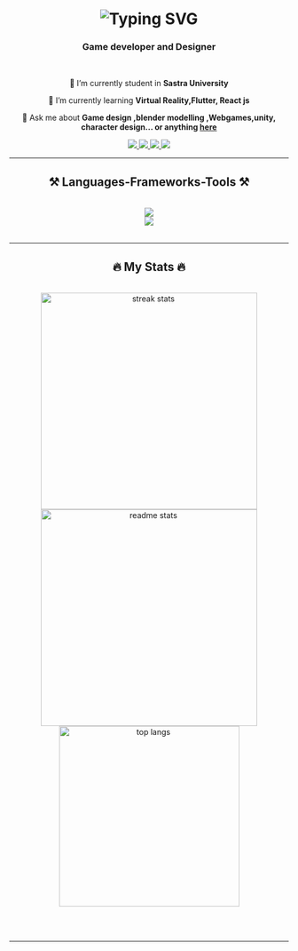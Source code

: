 

<h1 align="center">

  <img src="https://readme-typing-svg.herokuapp.com/?font=Righteous&size=35&color=EC7063&center=true&vCenter=true&width=500&height=70&duration=4000&lines=Hey+Everyone!+👋;+I'm+Jeeva+Krishna!;" alt="Typing SVG" />



 
</h1>

<h3 align="center">Game developer and Designer </h3>

<br/>

<div align="center">
 
 🔭 I’m currently student in **Sastra University**
 
 🌱 I’m currently learning **Virtual Reality,Flutter, React js**

💬 Ask me about **Game design ,blender modelling ,Webgames,unity, character design... or anything [here](https://github.com/Jeevakrishna/Jeevakrishna/issues)**

 </div>
 
<div align="center"> 
  <a href="mailto:jeevakrishna073@gmail.com">
    <img src="https://img.shields.io/badge/Gmail-333333?style=for-the-badge&logo=gmail&logoColor=red" />
  </a>
  <a href="https://linkedin.com/in/jeevakrishna73" target="_blank">
    <img src="https://img.shields.io/badge/LinkedIn-0077B5?style=for-the-badge&logo=linkedin&logoColor=white" target="_blank" />
  </a>
     </a>
    <a href="https://www.instagram.com/jeevakrishna._.73/" target="_blank">
     <img src="https://img.shields.io/badge/Instagram-E4405F?style=for-the-badge&logo=instagram&logoColor=white" target="_blank" /> 
  </a>
    <a href="https://twitter.com/Jeevakrish73" target="_blank">
     <img src="https://img.shields.io/badge/Twitter-1DA1F2?style=for-the-badge&logo=twitter&logoColor=white" target="_blank" /> 
    </a>
 
</div>

 <hr/>
 
<h2 align="center">⚒️ Languages-Frameworks-Tools ⚒️</h2>
<br/>
<div align="center">
    <img src="https://skillicons.dev/icons?i=unity,blender,cpp,mongodb,java,mysql,threejs,python,flutter,figma" /><br>
    <img src="https://skillicons.dev/icons?i=html,css,javascript,vscode,github,git,tailwind" />
   
</div>

<br/>
<hr/>



<h2 align="center">🔥 My Stats 🔥</h2>
<br>
<div align=center>
  <img width=390 src="https://github-readme-streak-stats-salesp07.vercel.app/?user=Jeevakrishna&count_private=true&theme=react&border_radius=10" alt="streak stats"/>
  <img width=390 src="https://github-readme-stats-salesp07.vercel.app/api?username=Jeevakrishna&count_private=true&show_icons=true&theme=react&rank_icon=github&border_radius=10" alt="readme stats" />
  <br/>
  <img width=325 align="center" src="https://github-readme-stats-salesp07.vercel.app/api/top-langs/?username=Jeevakrishna&hide=HTML&langs_count=8&layout=compact&theme=react&border_radius=10&size_weight=0.5&count_weight=0.5&exclude_repo=github-readme-stats" alt="top langs" />
</div>

<br/><br/>


<hr/>

